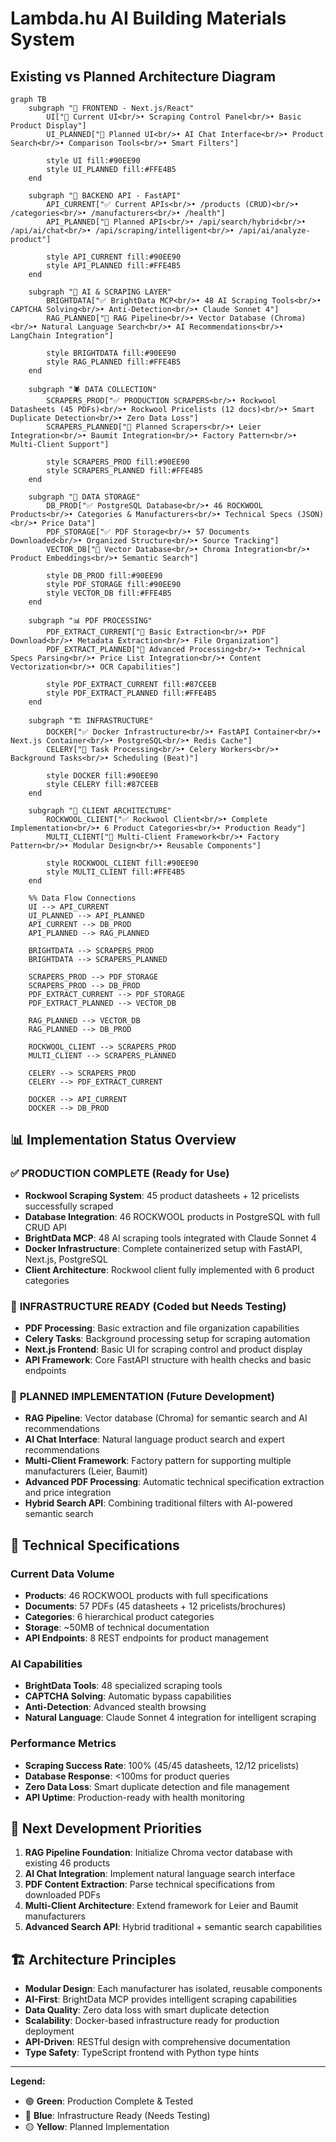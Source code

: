 # Lambda.hu AI Building Materials System
## Existing vs Planned Architecture Diagram

```mermaid
graph TB
    subgraph "📱 FRONTEND - Next.js/React"
        UI["🎯 Current UI<br/>• Scraping Control Panel<br/>• Basic Product Display"]
        UI_PLANNED["🔮 Planned UI<br/>• AI Chat Interface<br/>• Product Search<br/>• Comparison Tools<br/>• Smart Filters"]
        
        style UI fill:#90EE90
        style UI_PLANNED fill:#FFE4B5
    end

    subgraph "🔧 BACKEND API - FastAPI"
        API_CURRENT["✅ Current APIs<br/>• /products (CRUD)<br/>• /categories<br/>• /manufacturers<br/>• /health"]
        API_PLANNED["🔮 Planned APIs<br/>• /api/search/hybrid<br/>• /api/ai/chat<br/>• /api/scraping/intelligent<br/>• /api/ai/analyze-product"]
        
        style API_CURRENT fill:#90EE90
        style API_PLANNED fill:#FFE4B5
    end

    subgraph "🤖 AI & SCRAPING LAYER"
        BRIGHTDATA["✅ BrightData MCP<br/>• 48 AI Scraping Tools<br/>• CAPTCHA Solving<br/>• Anti-Detection<br/>• Claude Sonnet 4"]
        RAG_PLANNED["🔮 RAG Pipeline<br/>• Vector Database (Chroma)<br/>• Natural Language Search<br/>• AI Recommendations<br/>• LangChain Integration"]
        
        style BRIGHTDATA fill:#90EE90
        style RAG_PLANNED fill:#FFE4B5
    end

    subgraph "🕷️ DATA COLLECTION"
        SCRAPERS_PROD["✅ PRODUCTION SCRAPERS<br/>• Rockwool Datasheets (45 PDFs)<br/>• Rockwool Pricelists (12 docs)<br/>• Smart Duplicate Detection<br/>• Zero Data Loss"]
        SCRAPERS_PLANNED["🔮 Planned Scrapers<br/>• Leier Integration<br/>• Baumit Integration<br/>• Factory Pattern<br/>• Multi-Client Support"]
        
        style SCRAPERS_PROD fill:#90EE90
        style SCRAPERS_PLANNED fill:#FFE4B5
    end

    subgraph "💾 DATA STORAGE"
        DB_PROD["✅ PostgreSQL Database<br/>• 46 ROCKWOOL Products<br/>• Categories & Manufacturers<br/>• Technical Specs (JSON)<br/>• Price Data"]
        PDF_STORAGE["✅ PDF Storage<br/>• 57 Documents Downloaded<br/>• Organized Structure<br/>• Source Tracking"]
        VECTOR_DB["🔮 Vector Database<br/>• Chroma Integration<br/>• Product Embeddings<br/>• Semantic Search"]
        
        style DB_PROD fill:#90EE90
        style PDF_STORAGE fill:#90EE90
        style VECTOR_DB fill:#FFE4B5
    end

    subgraph "📊 PDF PROCESSING"
        PDF_EXTRACT_CURRENT["🔄 Basic Extraction<br/>• PDF Download<br/>• Metadata Extraction<br/>• File Organization"]
        PDF_EXTRACT_PLANNED["🔮 Advanced Processing<br/>• Technical Specs Parsing<br/>• Price List Integration<br/>• Content Vectorization<br/>• OCR Capabilities"]
        
        style PDF_EXTRACT_CURRENT fill:#87CEEB
        style PDF_EXTRACT_PLANNED fill:#FFE4B5
    end

    subgraph "🏗️ INFRASTRUCTURE"
        DOCKER["✅ Docker Infrastructure<br/>• FastAPI Container<br/>• Next.js Container<br/>• PostgreSQL<br/>• Redis Cache"]
        CELERY["🔄 Task Processing<br/>• Celery Workers<br/>• Background Tasks<br/>• Scheduling (Beat)"]
        
        style DOCKER fill:#90EE90
        style CELERY fill:#87CEEB
    end

    subgraph "🎯 CLIENT ARCHITECTURE"
        ROCKWOOL_CLIENT["✅ Rockwool Client<br/>• Complete Implementation<br/>• 6 Product Categories<br/>• Production Ready"]
        MULTI_CLIENT["🔮 Multi-Client Framework<br/>• Factory Pattern<br/>• Modular Design<br/>• Reusable Components"]
        
        style ROCKWOOL_CLIENT fill:#90EE90
        style MULTI_CLIENT fill:#FFE4B5
    end

    %% Data Flow Connections
    UI --> API_CURRENT
    UI_PLANNED --> API_PLANNED
    API_CURRENT --> DB_PROD
    API_PLANNED --> RAG_PLANNED
    
    BRIGHTDATA --> SCRAPERS_PROD
    BRIGHTDATA --> SCRAPERS_PLANNED
    
    SCRAPERS_PROD --> PDF_STORAGE
    SCRAPERS_PROD --> DB_PROD
    PDF_EXTRACT_CURRENT --> PDF_STORAGE
    PDF_EXTRACT_PLANNED --> VECTOR_DB
    
    RAG_PLANNED --> VECTOR_DB
    RAG_PLANNED --> DB_PROD
    
    ROCKWOOL_CLIENT --> SCRAPERS_PROD
    MULTI_CLIENT --> SCRAPERS_PLANNED
    
    CELERY --> SCRAPERS_PROD
    CELERY --> PDF_EXTRACT_CURRENT
    
    DOCKER --> API_CURRENT
    DOCKER --> DB_PROD
```

## 📊 Implementation Status Overview

### ✅ **PRODUCTION COMPLETE** (Ready for Use)
- **Rockwool Scraping System**: 45 product datasheets + 12 pricelists successfully scraped
- **Database Integration**: 46 ROCKWOOL products in PostgreSQL with full CRUD API
- **BrightData MCP**: 48 AI scraping tools integrated with Claude Sonnet 4
- **Docker Infrastructure**: Complete containerized setup with FastAPI, Next.js, PostgreSQL
- **Client Architecture**: Rockwool client fully implemented with 6 product categories

### 🔄 **INFRASTRUCTURE READY** (Coded but Needs Testing)
- **PDF Processing**: Basic extraction and file organization capabilities
- **Celery Tasks**: Background processing setup for scraping automation
- **Next.js Frontend**: Basic UI for scraping control and product display
- **API Framework**: Core FastAPI structure with health checks and basic endpoints

### 🔮 **PLANNED IMPLEMENTATION** (Future Development)
- **RAG Pipeline**: Vector database (Chroma) for semantic search and AI recommendations
- **AI Chat Interface**: Natural language product search and expert recommendations
- **Multi-Client Framework**: Factory pattern for supporting multiple manufacturers (Leier, Baumit)
- **Advanced PDF Processing**: Automatic technical specification extraction and price integration
- **Hybrid Search API**: Combining traditional filters with AI-powered semantic search

## 🎯 **Technical Specifications**

### **Current Data Volume**
- **Products**: 46 ROCKWOOL products with full specifications
- **Documents**: 57 PDFs (45 datasheets + 12 pricelists/brochures)
- **Categories**: 6 hierarchical product categories
- **Storage**: ~50MB of technical documentation
- **API Endpoints**: 8 REST endpoints for product management

### **AI Capabilities**
- **BrightData Tools**: 48 specialized scraping tools
- **CAPTCHA Solving**: Automatic bypass capabilities
- **Anti-Detection**: Advanced stealth browsing
- **Natural Language**: Claude Sonnet 4 integration for intelligent scraping

### **Performance Metrics**
- **Scraping Success Rate**: 100% (45/45 datasheets, 12/12 pricelists)
- **Database Response**: <100ms for product queries
- **Zero Data Loss**: Smart duplicate detection and file management
- **API Uptime**: Production-ready with health monitoring

## 🚀 **Next Development Priorities**

1. **RAG Pipeline Foundation**: Initialize Chroma vector database with existing 46 products
2. **AI Chat Integration**: Implement natural language search interface
3. **PDF Content Extraction**: Parse technical specifications from downloaded PDFs
4. **Multi-Client Architecture**: Extend framework for Leier and Baumit manufacturers
5. **Advanced Search API**: Hybrid traditional + semantic search capabilities

## 🏗️ **Architecture Principles**

- **Modular Design**: Each manufacturer has isolated, reusable components
- **AI-First**: BrightData MCP provides intelligent scraping capabilities
- **Data Quality**: Zero data loss with smart duplicate detection
- **Scalability**: Docker-based infrastructure ready for production deployment
- **API-Driven**: RESTful design with comprehensive documentation
- **Type Safety**: TypeScript frontend with Python type hints

---

**Legend:**
- 🟢 **Green**: Production Complete & Tested
- 🔵 **Blue**: Infrastructure Ready (Needs Testing)  
- 🟡 **Yellow**: Planned Implementation